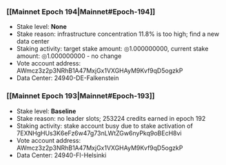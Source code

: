 ### [[Mainnet Epoch 194|Mainnet#Epoch-194]]
* Stake level: **None**
* Stake reason: infrastructure concentration 11.8% is too high; find a new data center
* Staking activity: target stake amount: ◎1.000000000, current stake amount: ◎1.000000000 - no change
* Vote account address: AWmcz3z2p3NRhB1A47MxjGx1VXGHAyM9Kvf9qD5ogzkP
* Data Center: 24940-DE-Falkenstein
### [[Mainnet Epoch 193|Mainnet#Epoch-193]]
* Stake level: **Baseline**
* Stake reason: no leader slots; 253224 credits earned in epoch 192
* Staking activity: stake account busy due to stake activation of 7EXNHgHUs3K6eFz6w47g73nLWtZGw6nyPkq9oBEcH8vi
* Vote account address: AWmcz3z2p3NRhB1A47MxjGx1VXGHAyM9Kvf9qD5ogzkP
* Data Center: 24940-FI-Helsinki